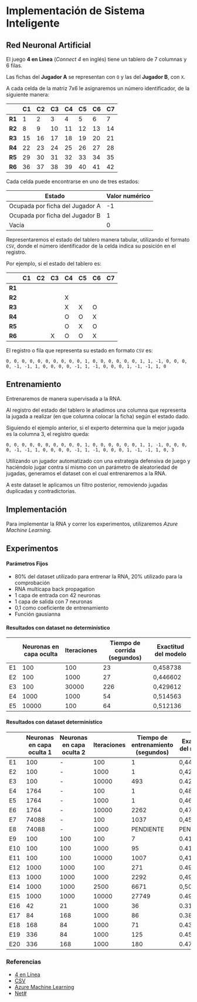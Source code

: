 # Implementación de Sistema Inteligente 

## Red Neuronal Artificial

El juego **4 en Línea** (*Connect 4* en inglés) tiene un tablero de 7 columnas y 6 filas.

Las fichas del **Jugador A** se representan con `O` y las del **Jugador B**, con `X`.

A cada celda de la matriz 7x6 le asignaremos un número identificador, de la siguiente manera: 

​| C1 | C2 | C3 | C4 | C5 | C6 | C7
--- | --- | --- | --- | --- | --- | --- | ---
**R1** | 1 | 2 | 3 | 4 | 5 | 6 | 7
**R2** | 8 | 9 | 10 | 11 | 12 | 13 | 14
**R3** | 15 | 16 | 17 | 18 | 19 | 20 | 21
**R4** | 22 | 23 | 24 | 25 | 26 | 27 | 28
**R5** | 29 | 30 | 31 | 32 | 33 | 34 | 35
**R6** | 36 | 37 | 38 | 39 | 40 | 41 | 42

Cada celda puede encontrarse en uno de tres estados:

​Estado | Valor numérico
--- | ---
​Ocupada por ficha del Jugador A | -1
​Ocupada por ficha del Jugador B | 1
​Vacía | 0

Representaremos el estado del tablero manera tabular, utilizando el formato `CSV`, donde el número identificador de la celda indica su posición en el registro.

Por ejemplo, si el estado del tablero es:

​| C1 | C2 | C3 | C4 | C5 | C6 | C7
--- | --- | --- | --- | --- | --- | --- | ---
**R1** |  |  | |  |  |  | 
**R2** |  |  | | X |  |  | 
**R3** |  |  |  | X | X  | O | 
**R4** |  |  |  | O | O | X | 
**R5** |  |  |  | O | X | O | 
**R6** |  |  | X | O | O | X |

El registro o fila que representa su estado en formato `CSV` es:

`0, 0, 0, 0, 0, 0, 0, 0, 0, 0, 1, 0, 0, 0, 0, 0, 0, 1, 1, -1, 0, 0, 0, 0, -1, -1, 1, 0, 0, 0, 0, -1, 1, -1, 0, 0, 0, 1, -1, -1, 1, 0`

## Entrenamiento

Entrenaremos de manera supervisada a la RNA.

Al registro del estado del tablero le añadimos una columna que representa la jugada a realizar (en que columna colocar la ficha) según el estado dado.

Siguiendo el ejemplo anterior, si el experto determina que la mejor jugada es la columna 3, el registro queda:

`0, 0, 0, 0, 0, 0, 0, 0, 0, 0, 1, 0, 0, 0, 0, 0, 0, 1, 1, -1, 0, 0, 0, 0, -1, -1, 1, 0, 0, 0, 0, -1, 1, -1, 0, 0, 0, 1, -1, -1, 1, 0, 3`

Utilizando un jugador automatizado con una estrategia defensiva de juego y haciéndolo jugar contra sí mismo con un parámetro de aleatoriedad de jugadas, generamos el dataset con el cual entrenaremos a la RNA.

A este dataset le aplicamos un filtro posterior, removiendo jugadas duplicadas y contradictorias.

## Implementación

Para implementar la RNA y correr los experimentos, utilizaremos *Azure Machine Learning*.

## Experimentos

#### Parámetros Fijos

* 80% del dataset utilizado para entrenar la RNA, 20% utilizado para la comprobación
* RNA multicapa back propagation
* 1 capa de entrada con 42 neuronas
* 1 capa de salida con 7 neuronas
* 0,1 como coeficiente de entrenamiento
* Función gausianna

#### Resultados con dataset no determinístico
 
 ​| Neuronas en capa oculta | Iteraciones | Tiempo de corrida (segundos) | Exactitud del modelo
 --- | --- | --- | --- | --- 
 E1 | 100 | 100 | 23 | 0,458738
 E2 | 100 | 1000 | 27 | 0,446602
 E3 | 100 | 30000 | 226 | 0,429612
 E4 | 1000 | 1000 | 54 | 0,514563
 E5 | 10000 | 100 | 64 | 0,512136
 

#### Resultados con dataset determinístico

​| Neuronas en capa oculta 1 |  Neuronas en capa oculta 2 | Iteraciones | Tiempo de entrenamiento (segundos) | Exactitud del modelo
--- | --- | --- | --- | --- | --- 
E1 | 100 | - | 100 | 1 | 0,443586
E2 | 100 | - | 1000 | 1 | 0,42272
E3 | 100 | - | 10000 | 493 | 0.425811
E4 | 1764 | - | 100 | 1 | 0,482998
E5 | 1764 | - | 1000 | 1 | 0,469088
E6 | 1764 | - | 10000 | 2262 | 0,472952
E7 | 74088 | - | 100 | 1037 | 0,452087
E8 | 74088 | - | 1000 | PENDIENTE | PENDIENTE
E9 | 100 | 100 | 100 | 7 | 0.417311
E10 | 100 | 100 | 1000 | 95 | 0.412674
E11 | 100 | 100 | 10000 | 1007 | 0,412674
E12 | 1000 | 1000 | 100 | 271| 0.493818
E13 | 1000 | 1000 | 1000 | 2292 | 0,491499
E14 | 1000 | 1000 | 2500 | 6671 | 0,502318
E15 | 1000 | 1000 | 10000 | 27749 | 0.49459
E16 | 42 | 21 | 1000 | 36 | 0.315301
E17 | 84 | 168 | 1000 | 86 | 0.38949
E18 | 168 | 84 | 1000 | 71 | 0.431221
E19 | 336 | 84 | 1000 | 125 | 0.453632
E20 | 336 | 168 | 1000 | 180 | 0.471406

### Referencias

* [4 en Línea](https://es.wikipedia.org/wiki/Conecta_4)
* [CSV](https://tools.ietf.org/html/rfc4180)
* [Azure Machine Learning](https://docs.microsoft.com/es-es/azure/machine-learning/machine-learning-create-experiment)
* [Net#](https://docs.microsoft.com/es-es/azure/machine-learning/machine-learning-azure-ml-netsharp-reference-guide)
